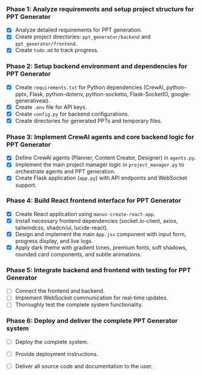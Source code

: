 ### Phase 1: Analyze requirements and setup project structure for PPT Generator
- [x] Analyze detailed requirements for PPT generation.
- [x] Create project directories: `ppt_generator/backend` and `ppt_generator/frontend`.
- [x] Create `todo.md` to track progress.

### Phase 2: Setup backend environment and dependencies for PPT Generator
- [x] Create `requirements.txt` for Python dependencies (CrewAI, python-pptx, Flask, python-dotenv, python-socketio, Flask-SocketIO, google-generativeai).
- [x] Create `.env` file for API keys.
- [x] Create `config.py` for backend configurations.
- [x] Create directories for generated PPTs and temporary files.

### Phase 3: Implement CrewAI agents and core backend logic for PPT Generator
- [x] Define CrewAI agents (Planner, Content Creator, Designer) in `agents.py`.
- [x] Implement the main project manager logic in `project_manager.py` to orchestrate agents and PPT generation.
- [x] Create Flask application (`app.py`) with API endpoints and WebSocket support.

### Phase 4: Build React frontend interface for PPT Generator
- [x] Create React application using `manus-create-react-app`.
- [x] Install necessary frontend dependencies (socket.io-client, axios, tailwindcss, shadcn/ui, lucide-react).
- [x] Design and implement the main `App.jsx` component with input form, progress display, and live logs.
- [x] Apply dark theme with gradient tones, premium fonts, soft shadows, rounded card components, and subtle animations.

### Phase 5: Integrate backend and frontend with testing for PPT Generator
- [ ] Connect the frontend and backend.
- [ ] Implement WebSocket communication for real-time updates.
- [ ] Thoroughly test the complete system functionality.

### Phase 6: Deploy and deliver the complete PPT Generator system
- [ ] Deploy the complete system.
- [ ] Provide deployment instructions.
- [ ] Deliver all source code and documentation to the user.

